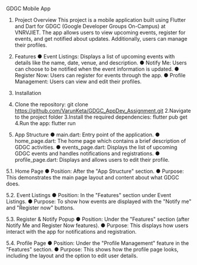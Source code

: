 GDGC Mobile App

1. Project Overview
This project is a mobile application built using Flutter and Dart for GDGC (Google Developer Groups On-Campus) at VNRVJIET. The app allows users to view upcoming events, register for events, and get notified about updates. Additionally, users can manage their profiles.

2. Features
●	Event Listings: Displays a list of upcoming events with details like the name, date, venue, and description.
●	Notify Me: Users can choose to be notified when the event information is updated.
●	Register Now: Users can register for events through the app.
●	Profile Management: Users can view and edit their profiles.

3. Installation
1. Clone the repository:
git clone https://github.com/VarunKeta/GDGC_AppDev_Assignment.git
2.Navigate to the project folder
3.Install the required dependencies:
flutter pub get
4.Run the app:
flutter run

4. App Structure
●	main.dart: Entry point of the application.
●	home_page.dart: The home page which contains a brief description of GDGC activities.
●	events_page.dart: Displays the list of upcoming GDGC events and handles notifications and registrations.
●	profile_page.dart: Displays and allows users to edit their profile.

5.1. Home Page
●	Position: After the "App Structure" section.
●	Purpose: This demonstrates the main page layout and content about what GDGC does.

5.2. Event Listings 
●	Position: In the "Features" section under Event Listings.
●	Purpose: To show how events are displayed with the "Notify me" and "Register now" buttons.

5.3. Register & Notify Popup
●	Position: Under the "Features" section (after Notify Me and Register Now features).
●	Purpose: This displays how users interact with the app for notifications and registration.

5.4. Profile Page 
●	Position: Under the "Profile Management" feature in the "Features" section.
●	Purpose: This shows how the profile page looks, including the layout and the option to edit user details.


